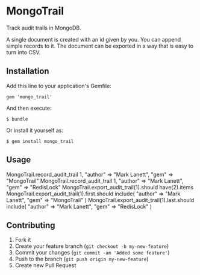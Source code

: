 # MongoTrail

Track audit trails in MongoDB.

A single document is created with an id given by you.
You can append simple records to it.
The document can be exported in a way that is easy to turn into CSV.

## Installation

Add this line to your application's Gemfile:

    gem 'mongo_trail'

And then execute:

    $ bundle

Or install it yourself as:

    $ gem install mongo_trail

## Usage

MongoTrail.record_audit_trail 1, "author" => "Mark Lanett", "gem" => "MongoTrail"
MongoTrail.record_audit_trail 1, "author" => "Mark Lanett", "gem" => "RedisLock"
MongoTrail.export_audit_trail(1).should have(2).items
MongoTrail.export_audit_trail(1).first.should include( "author" => "Mark Lanett", "gem" => "MongoTrail" )
MongoTrail.export_audit_trail(1).last.should include( "author" => "Mark Lanett", "gem" => "RedisLock" )

## Contributing

1. Fork it
2. Create your feature branch (`git checkout -b my-new-feature`)
3. Commit your changes (`git commit -am 'Added some feature'`)
4. Push to the branch (`git push origin my-new-feature`)
5. Create new Pull Request
